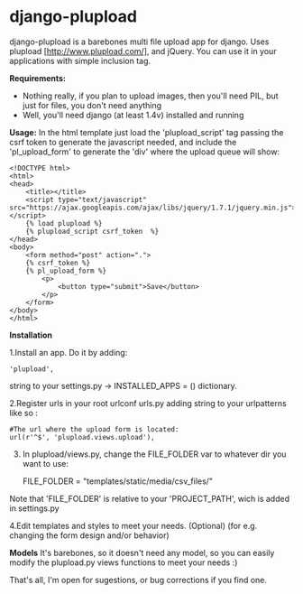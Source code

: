 django-plupload
===============

django-plupload is a barebones multi file upload app for django. Uses plupload [http://www.plupload.com/], and jQuery.
You can use it in your applications with simple inclusion tag.

**Requirements:**
- Nothing really, if you plan to upload images, then you'll need PIL, but just for files, you don't need anything
- Well, you'll need django (at least 1.4v) installed and running

**Usage:**
In the html template just load the 'plupload_script' tag passing the csrf token to generate the javascript needed, 
and include the 'pl_upload_form' to generate the 'div' where the upload queue will show:

    <!DOCTYPE html>
    <html>
    <head>
        <title></title>
        <script type="text/javascript" src="https://ajax.googleapis.com/ajax/libs/jquery/1.7.1/jquery.min.js"></script>
        {% load plupload %}
        {% plupload_script csrf_token  %}
    </head>
    <body>
        <form method="post" action=".">
        {% csrf_token %}
        {% pl_upload_form %}
            <p>
                <button type="submit">Save</button>
            </p>
        </form>
    </body>
    </html>
    
**Installation**

1.Install an app. Do it by adding:

    'plupload', 

string to your settings.py -> INSTALLED_APPS = () dictionary.

2.Register urls in your root urlconf urls.py adding string to your urlpatterns like so :

    #The url where the upload form is located:
    url(r'^$', 'plupload.views.upload'),
    
3. In plupload/views.py, change the FILE_FOLDER var to whatever dir you want to use:    

    FILE_FOLDER = "templates/static/media/csv_files/"
    
Note that 'FILE_FOLDER' is relative to your 'PROJECT_PATH', wich is added in settings.py

4.Edit templates and styles to meet your needs. (Optional)
    (for e.g. changing the form design and/or behavior)

**Models**
It's barebones, so it doesn't need any model, so you can easily modify the plupload.py views functions to meet your needs :)

That's all, I'm open for sugestions, or bug corrections if you find one.
